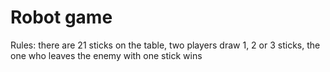 # Robot game
Rules: there are 21 sticks on the table, two players draw 1, 2 or 3 sticks, the one who leaves the enemy with one stick wins
